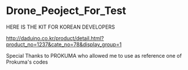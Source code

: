 
# Drone_Peoject_For_Test

HERE IS THE KIT FOR KOREAN DEVELOPERS

http://daduino.co.kr/product/detail.html?product_no=1237&cate_no=78&display_group=1

Special Thanks to PROKUMA who allowed me to use as reference one of Prokuma's codes

